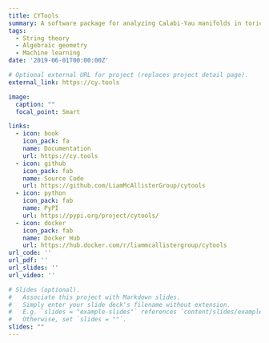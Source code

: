 ```yaml
---
title: CYTools
summary: A software package for analyzing Calabi-Yau manifolds in toric varieties.
tags:
  - String theory
  - Algebraic geometry
  - Machine learning
date: '2019-06-01T00:00:00Z'

# Optional external URL for project (replaces project detail page).
external_link: https://cy.tools

image:
  caption: ""
  focal_point: Smart

links:
  - icon: book
    icon_pack: fa
    name: Documentation
    url: https://cy.tools
  - icon: github
    icon_pack: fab
    name: Source Code
    url: https://github.com/LiamMcAllisterGroup/cytools
  - icon: python
    icon_pack: fab
    name: PyPI
    url: https://pypi.org/project/cytools/
  - icon: docker
    icon_pack: fab
    name: Docker Hub
    url: https://hub.docker.com/r/liammcallistergroup/cytools
url_code: ''
url_pdf: ''
url_slides: ''
url_video: ''

# Slides (optional).
#   Associate this project with Markdown slides.
#   Simply enter your slide deck's filename without extension.
#   E.g. `slides = "example-slides"` references `content/slides/example-slides.md`.
#   Otherwise, set `slides = ""`.
slides: ""
---
```


